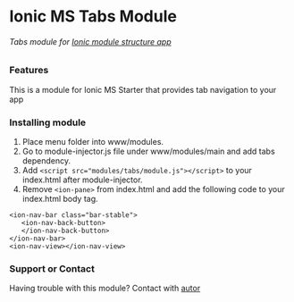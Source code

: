 # Ionic MS Tabs Module
###### Tabs module for [Ionic module structure app](https://github.com/DabitNG/ionic-ms-starter)

### Features
This is a module for Ionic MS Starter that provides tab navigation to your app

### Installing module
1. Place menu folder into www/modules.
2. Go to module-injector.js file under www/modules/main and add tabs dependency.
3. Add `<script src="modules/tabs/module.js"></script>` to your index.html after module-injector.
4. Remove `<ion-pane>` from index.html and add the following code to your index.html body tag.
```
<ion-nav-bar class="bar-stable">
   <ion-nav-back-button>
   </ion-nav-back-button>
</ion-nav-bar>
<ion-nav-view></ion-nav-view> 
```

### Support or Contact
Having trouble with this module? Contact with [autor](https://github.com/DabitNG)



